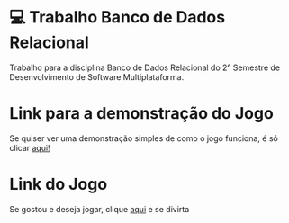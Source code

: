 # 💻 Trabalho Banco de Dados Relacional

Trabalho para a disciplina Banco de Dados Relacional do 2° Semestre de Desenvolvimento de Software Multiplataforma.

# Link para a demonstração do Jogo

Se quiser ver uma demonstração simples de como o jogo funciona, é só clicar [aqui!](https://youtu.be/5nFYwIwdloI)

# Link do Jogo

Se gostou e deseja jogar, clique [aqui](https://patogame.netlify.app/) e se divirta




